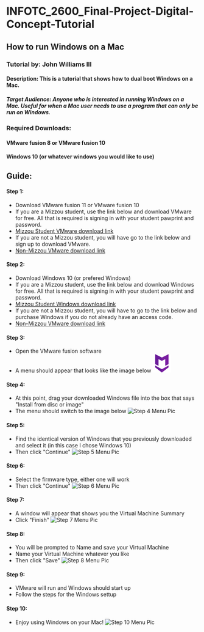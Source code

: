 INFOTC_2600_Final-Project-Digital-Concept-Tutorial
=========
## How to run Windows on a Mac
### Tutorial by: John Williams III
#### Description: This is a tutorial that shows how to dual boot Windows on a Mac. 
##### Target Audience: Anyone who is interested in running Windows on a Mac. Useful for when a Mac user needs to use a program that can only be run on Windows.

### Required Downloads:
#### VMware fusion 8 or VMware fusion 10
#### Windows 10 (or whatever windows you would like to use)

## Guide:
#### Step 1: 
* Download VMware fusion 11 or VMware fusion 10
* If you are a Mizzou student, use the link below and download VMware for free. All that is required is signing in with your student pawprint and password. 
* [Mizzou Student VMware download link](https://e5.onthehub.com/WebStore/ProductsByMajorVersionList.aspx?cmi_mnuMain_child=d716efd1-824f-e511-940f-b8ca3a5db7a1&cmi_mnuMain=8665520c-75f8-e611-9426-b8ca3a5db7a1&ws=e9adeca3-0c29-de11-a497-0030485a8df0&vsro=8)
* If you are not a Mizzou student, you will have go to the link below and sign up to download VMware.
* [Non-Mizzou VMware download link](https://my.vmware.com/web/vmware/info/slug/desktop_end_user_computing/vmware_fusion/10_0)

#### Step 2: 
* Download Windows 10 (or prefered Windows)
* If you are a Mizzou student, use the link below and download Windows for free. All that is required is signing in with your student pawprint and password. 
* [Mizzou Student Windows download link](https://e5.onthehub.com/WebStore/ProductsByMajorVersionList.aspx?cmi_mnuMain_child=112a5706-3bdb-e111-9c76-f04da23fc522&cmi_mnuMain=8665520c-75f8-e611-9426-b8ca3a5db7a1&ws=e9adeca3-0c29-de11-a497-0030485a8df0&vsro=8)
* If you are not a Mizzou student, you will have to go to the link below and purchase Windows if you do not already have an access code.
* [Non-Mizzou VMware download link](https://www.microsoft.com/en-us/software-download/windows10ISO)

#### Step 3: 
* Open the VMware fusion software
* A menu should appear that looks like the image below
![Step 3 Menu Pic](https://github.com/adam-p/markdown-here/raw/master/src/common/images/icon48.png "Logo Title Text 1")

#### Step 4:
* At this point, drag your downloaded Windows file into the box that says "Install from disc or image"
* The menu should switch to the image below
![Step 4 Menu Pic]()

#### Step 5:
* Find the identical version of Windows that you previously downloaded and select it (in this case I chose Windows 10)
* Then click "Continue"
![Step 5 Menu Pic]()

#### Step 6:
* Select the firmware type, either one will work
* Then click "Continue"
![Step 6 Menu Pic]()

#### Step 7:
* A window will appear that shows you the Virtual Machine Summary
* Click "Finish"
![Step 7 Menu Pic]()

#### Step 8:
* You will be prompted to Name and save your Virtual Machine
* Name your Virtual Machine whatever you like
* Then click "Save"
![Step 8 Menu Pic]()

#### Step 9:
* VMware will run and Windows should start up
* Follow the steps for the Windows settup

#### Step 10: 
* Enjoy using Windows on your Mac!
![Step 10 Menu Pic]()
